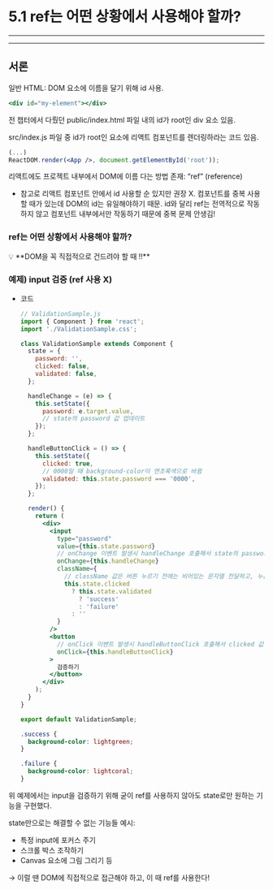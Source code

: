 # 5.1 ref는 어떤 상황에서 사용해야 할까?

---

---

## 서론

일반 HTML: DOM 요소에 이름을 달기 위해 id 사용.

```jsx
<div id="my-element"></div>
```

전 챕터에서 다뤘던 public/index.html 파일 내의 id가 root인 div 요소 있음. 

src/index.js 파일 중 id가 root인 요소에 리액트 컴포넌트를 렌더링하라는 코드 있음.

```jsx
(...)
ReactDOM.render(<App />, document.getElementById('root'));
```

리액트에도 프로젝트 내부에서 DOM에 이름 다는 방법 존재: “ref” (reference)

- 참고로 리액트 컴포넌트 안에서 id 사용할 순 있지만 권장 X. 컴포넌트를 중복 사용할 때가 있는데 DOM의 id는 유일해야하기 때문. id와 달리 ref는 전역적으로 작동하지 않고 컴포넌트 내부에서만 작동하기 때문에 중복 문제 안생김!

### ref는 어떤 상황에서 사용해야 할까?

<aside>
💡 **DOM을 꼭 직접적으로 건드려야 할 때 !!**

</aside>

### 예제) input 검증 (ref 사용 X)

- 코드
    
    ```jsx
    // ValidationSample.js
    import { Component } from 'react';
    import './ValidationSample.css';
    
    class ValidationSample extends Component {
      state = {
        password: '',
        clicked: false,
        validated: false,
      };
    
      handleChange = (e) => {
        this.setState({
          password: e.target.value,
          // state의 password 값 업데이트
        });
      };
    
      handleButtonClick = () => {
        this.setState({
          clicked: true,
          // 0000일 때 background-color이 연초록색으로 바뀜
          validated: this.state.password === '0000',
        });
      };
    
      render() {
        return (
          <div>
            <input
              type="password"
              value={this.state.password}
              // onChange 이벤트 발생시 handleChange 호출해서 state의 password 값 업데이트.
              onChange={this.handleChange}
              className={
                // className 값은 버튼 누르기 전에는 비어있는 문자열 전달하고, 누른 후에는 검증 결과에 따라 값 설정. -> 버튼 색 바뀜
                this.state.clicked
                  ? this.state.validated
                    ? 'success'
                    : 'failure'
                  : ''
              }
            />
            <button
              // onClick 이벤트 발생시 handleButtonClick 호출해서 clicked 값 참으로 설정하고, validated 값을 검증 결과로 설정.
              onClick={this.handleButtonClick}
            >
              검증하기
            </button>
          </div>
        );
      }
    }
    
    export default ValidationSample;
    ```
    
    ```css
    .success {
      background-color: lightgreen;
    }
    
    .failure {
      background-color: lightcoral;
    }
    ```
    

위 예제에서는 input을 검증하기 위해 굳이 ref를 사용하지 않아도 state로만 원하는 기능을 구현했다. 

state만으로는 해결할 수 없는 기능들 예시:

- 특정 input에 포커스 주기
- 스크롤 박스 조작하기
- Canvas 요소에 그림 그리기 등

→ 이럴 땐 DOM에 직접적으로 접근해야 하고, 이 때 ref를 사용한다!
